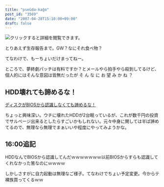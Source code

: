 ```yaml
---
title: "pseŭda-kaĝo"
post_id: "3569"
date: "2007-04-28T15:10:00+09:00"
draft: false
---
```



![クリックすると詳細を閲覧できます。](/!/thC/thC_SS12.jpg)

とりあえず生存報告まで。GW？なにそれ食べ物？

てなわけで、もーちょいだけまってねー。

ところで、夢終劇パッチは有料ですか？とメールやら拍手やら殺到してるけど、個人的にはそんな意図は皆無だったが そ ん な に お 望 み か ね ？

## HDD壊れても諦めるな！

[ディスクがBIOSから認識しなくても諦めるな！](http://fromto.cc/hosokawa/diary/2004/20040122-mita2/)

ちょっと興味深い。ウチに壊れたHDDが2台眠っているが、これが数千円の投資でサルベージ出来るとしたらすごいかもしれない。元々中身に関しては半ば諦めてるので、無理なら無理でまぁいいや程度にやってみようかな。

## 16:00追記

HDDなんでBIOSから認識してんだｗｗｗｗｗｗｗ以前BIOSからすらも認識してくれなかった筈なのにｗｗｗｗ

しかしさすがに自力起動は無理なご様子。てなわけでちょい予定変更。今からテ裸族買ってくるｗｗ
